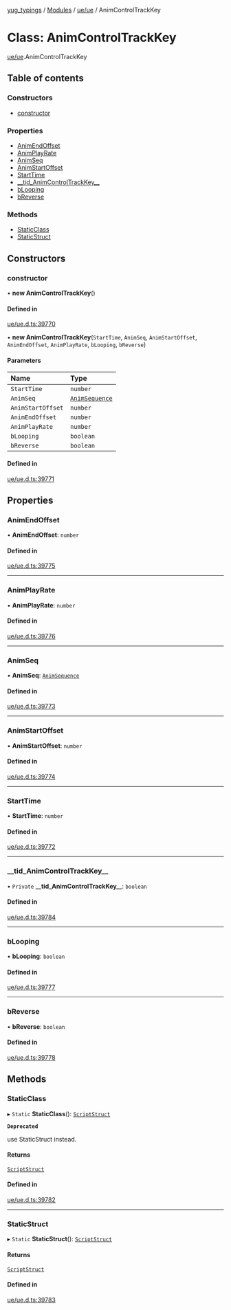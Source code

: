 [yug_typings](../README.md) / [Modules](../modules.md) / [ue/ue](../modules/ue_ue.md) / AnimControlTrackKey

# Class: AnimControlTrackKey

[ue/ue](../modules/ue_ue.md).AnimControlTrackKey

## Table of contents

### Constructors

- [constructor](ue_ue.AnimControlTrackKey.md#constructor)

### Properties

- [AnimEndOffset](ue_ue.AnimControlTrackKey.md#animendoffset)
- [AnimPlayRate](ue_ue.AnimControlTrackKey.md#animplayrate)
- [AnimSeq](ue_ue.AnimControlTrackKey.md#animseq)
- [AnimStartOffset](ue_ue.AnimControlTrackKey.md#animstartoffset)
- [StartTime](ue_ue.AnimControlTrackKey.md#starttime)
- [\_\_tid\_AnimControlTrackKey\_\_](ue_ue.AnimControlTrackKey.md#__tid_animcontroltrackkey__)
- [bLooping](ue_ue.AnimControlTrackKey.md#blooping)
- [bReverse](ue_ue.AnimControlTrackKey.md#breverse)

### Methods

- [StaticClass](ue_ue.AnimControlTrackKey.md#staticclass)
- [StaticStruct](ue_ue.AnimControlTrackKey.md#staticstruct)

## Constructors

### constructor

• **new AnimControlTrackKey**()

#### Defined in

[ue/ue.d.ts:39770](https://github.com/YugMetaverse/yug_typings/blob/b7d9b19/ue/ue.d.ts#L39770)

• **new AnimControlTrackKey**(`StartTime`, `AnimSeq`, `AnimStartOffset`, `AnimEndOffset`, `AnimPlayRate`, `bLooping`, `bReverse`)

#### Parameters

| Name | Type |
| :------ | :------ |
| `StartTime` | `number` |
| `AnimSeq` | [`AnimSequence`](ue_ue.AnimSequence.md) |
| `AnimStartOffset` | `number` |
| `AnimEndOffset` | `number` |
| `AnimPlayRate` | `number` |
| `bLooping` | `boolean` |
| `bReverse` | `boolean` |

#### Defined in

[ue/ue.d.ts:39771](https://github.com/YugMetaverse/yug_typings/blob/b7d9b19/ue/ue.d.ts#L39771)

## Properties

### AnimEndOffset

• **AnimEndOffset**: `number`

#### Defined in

[ue/ue.d.ts:39775](https://github.com/YugMetaverse/yug_typings/blob/b7d9b19/ue/ue.d.ts#L39775)

___

### AnimPlayRate

• **AnimPlayRate**: `number`

#### Defined in

[ue/ue.d.ts:39776](https://github.com/YugMetaverse/yug_typings/blob/b7d9b19/ue/ue.d.ts#L39776)

___

### AnimSeq

• **AnimSeq**: [`AnimSequence`](ue_ue.AnimSequence.md)

#### Defined in

[ue/ue.d.ts:39773](https://github.com/YugMetaverse/yug_typings/blob/b7d9b19/ue/ue.d.ts#L39773)

___

### AnimStartOffset

• **AnimStartOffset**: `number`

#### Defined in

[ue/ue.d.ts:39774](https://github.com/YugMetaverse/yug_typings/blob/b7d9b19/ue/ue.d.ts#L39774)

___

### StartTime

• **StartTime**: `number`

#### Defined in

[ue/ue.d.ts:39772](https://github.com/YugMetaverse/yug_typings/blob/b7d9b19/ue/ue.d.ts#L39772)

___

### \_\_tid\_AnimControlTrackKey\_\_

• `Private` **\_\_tid\_AnimControlTrackKey\_\_**: `boolean`

#### Defined in

[ue/ue.d.ts:39784](https://github.com/YugMetaverse/yug_typings/blob/b7d9b19/ue/ue.d.ts#L39784)

___

### bLooping

• **bLooping**: `boolean`

#### Defined in

[ue/ue.d.ts:39777](https://github.com/YugMetaverse/yug_typings/blob/b7d9b19/ue/ue.d.ts#L39777)

___

### bReverse

• **bReverse**: `boolean`

#### Defined in

[ue/ue.d.ts:39778](https://github.com/YugMetaverse/yug_typings/blob/b7d9b19/ue/ue.d.ts#L39778)

## Methods

### StaticClass

▸ `Static` **StaticClass**(): [`ScriptStruct`](ue_ue.ScriptStruct.md)

**`Deprecated`**

use StaticStruct instead.

#### Returns

[`ScriptStruct`](ue_ue.ScriptStruct.md)

#### Defined in

[ue/ue.d.ts:39782](https://github.com/YugMetaverse/yug_typings/blob/b7d9b19/ue/ue.d.ts#L39782)

___

### StaticStruct

▸ `Static` **StaticStruct**(): [`ScriptStruct`](ue_ue.ScriptStruct.md)

#### Returns

[`ScriptStruct`](ue_ue.ScriptStruct.md)

#### Defined in

[ue/ue.d.ts:39783](https://github.com/YugMetaverse/yug_typings/blob/b7d9b19/ue/ue.d.ts#L39783)
